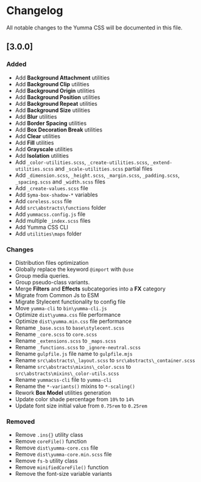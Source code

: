 # Changelog

All notable changes to the Yumma CSS will be documented in this file.

## [3.0.0]

### Added

- Add **Background Attachment** utilities
- Add **Background Clip** utilities
- Add **Background Origin** utilities
- Add **Background Position** utilities
- Add **Background Repeat** utilities
- Add **Background Size** utilities
- Add **Blur** utilities
- Add **Border Spacing** utilities
- Add **Box Decoration Break** utilities
- Add **Clear** utilities
- Add **Fill** utilities
- Add **Grayscale** utilities
- Add **Isolation** utilities
- Add `_color-utilities.scss`, `_create-utilities.scss`, `_extend-utilities.scss` and `_scale-utilities.scss` partial files
- Add `_dimension.scss`, `_height.scss`, `_margin.scss`, `_padding.scss`, `_spacing.scss` and `_width.scss` files
- Add `_create-values.scss` file
- Add `$yma-box-shadow-*` variables
- Add `coreless.scss` file
- Add `src\abstracts\functions` folder
- Add `yummacss.config.js` file
- Add multiple `_index.scss` files
- Add Yumma CSS CLI
- Add `utilities\maps` folder

### Changes

- Distribution files optimization
- Globally replace the keyword `@import` with `@use`
- Group media queries.
- Group pseudo-class variants.
- Merge **Filters** and **Effects** subcategories into a **FX** category
- Migrate from Common Js to ESM
- Migrate Stylecent functionality to config file
- Move `yumma-cli` to `bin\yumma-cli.js`
- Optimize `dist\yumma.css` file performance
- Optimize `dist\yumma.min.css` file performance
- Rename `_base.scss` to `base\stylecent.scss`
- Rename `_core.scss` to `core.scss`
- Rename `_extensions.scss` to `_maps.scss`
- Rename `_functions.scss` to `_ignore-neutral.scss`
- Rename `gulpfile.js` file name to `gulpfile.mjs`
- Rename `src\abstracts\_layout.scss` to `src\abstracts\_container.scss`
- Rename `src\abstracts\mixins\_color.scss` to `src\abstracts\mixins\_color-utils.scss`
- Rename `yummacss-cli` file to `yumma-cli`
- Rename the `*-variants()` mixins to `*-scaling()`
- Rework **Box Model** utilities generation
- Update color shade percentage from `10%` to `14%`
- Update font size initial value from `0.75rem` to `0.25rem`

### Removed

- Remove `.ins{}` utility class
- Remove `coreFile()` function
- Remove `dist\yumma-core.css` file
- Remove `dist\yumma-core.min.scss` file
- Remove `fs-b` utility class
- Remove `minifiedCoreFile()` function
- Remove the font-size variable variants